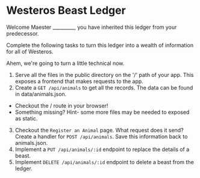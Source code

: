 # Westeros Beast Ledger

Welcome Maester _________, you have inherited this ledger from your predecessor.

Complete the following tasks to turn this ledger into a wealth of information for all of Westeros.

Ahem, we're going to turn a little technical now.

1. Serve all the files in the public directory on the '/' path of your app. This exposes a frontend that makes requests to the app.
2. Create a `GET /api/animals` to get all the records. The data can be found in data/animals.json.

- Checkout the / route in your browser!
- Something missing? Hint- some more files may be needed to exposed as static.

3. Checkout the `Register an Animal` page. What request does it send? Create a handler for `POST /api/animals`. Save this information back to animals.json.
4. Implement a `PUT /api/animals/:id` endpoint to replace the details of a beast.
5. Implement `DELETE /api/animals/:id` endpoint to delete a beast from the ledger.

